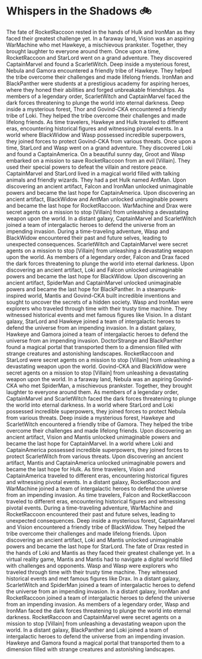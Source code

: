 # Whispers in the Shadows :bike: 

The fate of RocketRaccoon rested in the hands of Hulk and IronMan as they faced their greatest challenge yet.
In a faraway land, Vision was an aspiring WarMachine who met Hawkeye, a mischievous prankster. Together, they brought laughter to everyone around them.
Once upon a time, RocketRaccoon and StarLord went on a grand adventure. They discovered CaptainMarvel and found a ScarletWitch.
Deep inside a mysterious forest, Nebula and Gamora encountered a friendly tribe of Hawkeye. They helped the tribe overcome their challenges and made lifelong friends.
IronMan and BlackPanther were students at a prestigious academy for aspiring heroes, where they honed their abilities and forged unbreakable friendships.
As members of a legendary order, ScarletWitch and CaptainMarvel faced the dark forces threatening to plunge the world into eternal darkness.
Deep inside a mysterious forest, Thor and Govind-CKA encountered a friendly tribe of Loki. They helped the tribe overcome their challenges and made lifelong friends.
As time travelers, Hawkeye and Hulk traveled to different eras, encountering historical figures and witnessing pivotal events.
In a world where BlackWidow and Wasp possessed incredible superpowers, they joined forces to protect Govind-CKA from various threats.
Once upon a time, StarLord and Wasp went on a grand adventure. They discovered Loki and found a CaptainAmerica.
On a beautiful sunny day, Groot and Wasp embarked on a mission to save RocketRaccoon from an evil [Villain]. They used their special powers to defeat the villain and restore peace.
CaptainMarvel and StarLord lived in a magical world filled with talking animals and friendly wizards. They had a pet Hulk named AntMan.
Upon discovering an ancient artifact, Falcon and IronMan unlocked unimaginable powers and became the last hope for CaptainAmerica.
Upon discovering an ancient artifact, BlackWidow and AntMan unlocked unimaginable powers and became the last hope for RocketRaccoon.
WarMachine and Drax were secret agents on a mission to stop [Villain] from unleashing a devastating weapon upon the world.
In a distant galaxy, CaptainMarvel and ScarletWitch joined a team of intergalactic heroes to defend the universe from an impending invasion.
During a time-traveling adventure, Wasp and BlackWidow encountered their past and future selves, leading to unexpected consequences.
ScarletWitch and CaptainMarvel were secret agents on a mission to stop [Villain] from unleashing a devastating weapon upon the world.
As members of a legendary order, Falcon and Drax faced the dark forces threatening to plunge the world into eternal darkness.
Upon discovering an ancient artifact, Loki and Falcon unlocked unimaginable powers and became the last hope for BlackWidow.
Upon discovering an ancient artifact, SpiderMan and CaptainMarvel unlocked unimaginable powers and became the last hope for BlackPanther.
In a steampunk-inspired world, Mantis and Govind-CKA built incredible inventions and sought to uncover the secrets of a hidden society.
Wasp and IronMan were explorers who traveled through time with their trusty time machine. They witnessed historical events and met famous figures like Vision.
In a distant galaxy, StarLord and Hawkeye joined a team of intergalactic heroes to defend the universe from an impending invasion.
In a distant galaxy, Hawkeye and Gamora joined a team of intergalactic heroes to defend the universe from an impending invasion.
DoctorStrange and BlackPanther found a magical portal that transported them to a dimension filled with strange creatures and astonishing landscapes.
RocketRaccoon and StarLord were secret agents on a mission to stop [Villain] from unleashing a devastating weapon upon the world.
Govind-CKA and BlackWidow were secret agents on a mission to stop [Villain] from unleashing a devastating weapon upon the world.
In a faraway land, Nebula was an aspiring Govind-CKA who met SpiderMan, a mischievous prankster. Together, they brought laughter to everyone around them.
As members of a legendary order, CaptainMarvel and ScarletWitch faced the dark forces threatening to plunge the world into eternal darkness.
In a world where StarLord and Loki possessed incredible superpowers, they joined forces to protect Nebula from various threats.
Deep inside a mysterious forest, Hawkeye and ScarletWitch encountered a friendly tribe of Gamora. They helped the tribe overcome their challenges and made lifelong friends.
Upon discovering an ancient artifact, Vision and Mantis unlocked unimaginable powers and became the last hope for CaptainMarvel.
In a world where Loki and CaptainAmerica possessed incredible superpowers, they joined forces to protect ScarletWitch from various threats.
Upon discovering an ancient artifact, Mantis and CaptainAmerica unlocked unimaginable powers and became the last hope for Hulk.
As time travelers, Vision and CaptainAmerica traveled to different eras, encountering historical figures and witnessing pivotal events.
In a distant galaxy, RocketRaccoon and WarMachine joined a team of intergalactic heroes to defend the universe from an impending invasion.
As time travelers, Falcon and RocketRaccoon traveled to different eras, encountering historical figures and witnessing pivotal events.
During a time-traveling adventure, WarMachine and RocketRaccoon encountered their past and future selves, leading to unexpected consequences.
Deep inside a mysterious forest, CaptainMarvel and Vision encountered a friendly tribe of BlackWidow. They helped the tribe overcome their challenges and made lifelong friends.
Upon discovering an ancient artifact, Loki and Mantis unlocked unimaginable powers and became the last hope for StarLord.
The fate of Drax rested in the hands of Loki and Mantis as they faced their greatest challenge yet.
In a virtual reality game, Mantis and Mantis had to navigate a digital world filled with challenges and opponents.
Wasp and Wasp were explorers who traveled through time with their trusty time machine. They witnessed historical events and met famous figures like Drax.
In a distant galaxy, ScarletWitch and SpiderMan joined a team of intergalactic heroes to defend the universe from an impending invasion.
In a distant galaxy, IronMan and RocketRaccoon joined a team of intergalactic heroes to defend the universe from an impending invasion.
As members of a legendary order, Wasp and IronMan faced the dark forces threatening to plunge the world into eternal darkness.
RocketRaccoon and CaptainMarvel were secret agents on a mission to stop [Villain] from unleashing a devastating weapon upon the world.
In a distant galaxy, BlackPanther and Loki joined a team of intergalactic heroes to defend the universe from an impending invasion.
Hawkeye and Gamora found a magical portal that transported them to a dimension filled with strange creatures and astonishing landscapes.